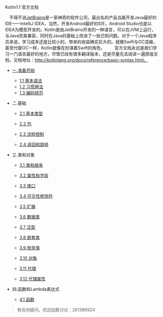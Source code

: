 
Kotlin1.1 官方文档

　不得不说[JetBrains](https://www.jetbrains.com/)是一家神奇的软件公司，最出名的产品当属开发Java最好的IDE——IntelliJ IDEA，当然，开发Android最好的IDE，Android Studio也是以IDEA为模型开发的。Kotlin是由JetBrains开发的一种语言，可以在JVM上运行，与Java完美兼容，同时在Java的基础上改进了一些已知问题。对于一个Java程序员来说，学习成本还是比较小的，带来的收益确实巨大的。就像Swift与OC混编，甚至代替OC一样，Kotlin就像在扮演着Swift的角色。
　　官方文档永远是我们学习一门语言最好的地方，尽管已经有很多翻译版本，还是尽量先去阅读一遍原版文档，文档地址：http://kotlinlang.org/docs/reference/basic-syntax.html。

* [一.准备开始](..md)
    * [1.1 基本语法](chapter1-getting-started/basic-syntax.md)
    * [1.2 习惯用法](chapter1-getting-started/idioms.md)
    * [1.3 编码规范](chapter1-getting-started/coding-conventions.md)

* 二.基础
    * [2.1 基本类型](chapter2-basics/basic-types.md)

    * [2.2 包](chapter2-basics/Kotlin2-2-包.md)

    * [2.3 流程控制](chapter2-basics/Kotlin2-3-流程控制.md)

    * [2.4 返回和跳转](chapter2-basics/Kotlin2-4-返回和跳转.md)

* 三.类和对象

    * [3.1 类和继承](chapter3/Kotlin3-1-类和继承.md)

    * [3.2 属性和字段](chapter3/Kotlin3-2-对象.md)

    * [3.3 接口](chapter3/Kotlin3-3-接口.md)

    * [3.4 可见性修饰符](chapter3/Kotlin3-4-可见性修饰符.md)

    * [3.5 扩展](chapter3/Kotlin3-5-扩展.md)

    * [3.6 数据类](chapter3/Kotlin3-6-数据类.md)

    * [3.7 泛型](chapter3/Kotlin3-7-泛型.md)

    * [3.8 嵌套类](chapter3/Kotlin3-8-嵌套类.md)

    * [3.9 枚举类](chapter3/Kotlin3-9-枚举类.md)

    * [3.10 对象](chapter3/Kotlin3-10-对象.md)

    * [3.11 代理](chapter3/Kotlin3-11-代理.md)

    * [3.12 代理属性](chapter3/Kotlin3-12-代理属性.md)

* 四.函数和Lambda表达式

    * [4.1 函数](chapter4/Kotlin4-1-函数.md)

> 有任何疑问，欢迎加群讨论：261386924
